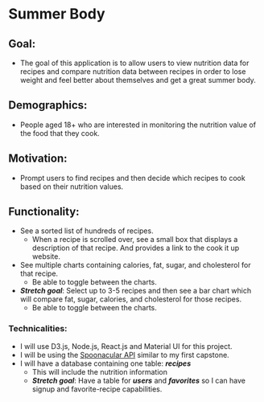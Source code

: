 # Summer Body

## Goal:

- The goal of this application is to allow users to view nutrition data for recipes and compare nutrition data between recipes in order to lose weight and feel better about themselves and get a great summer body.

## Demographics:

- People aged 18+ who are interested in monitoring the nutrition value of the food that they cook.

## Motivation:

- Prompt users to find recipes and then decide which recipes to cook based on their nutrition values.

## Functionality:

- See a sorted list of hundreds of recipes.
  - When a recipe is scrolled over, see a small box that displays a description of that recipe. And provides a link to the cook it up website.
- See multiple charts containing calories, fat, sugar, and cholesterol for that recipe. 
  - Be able to toggle between the charts.
- ***Stretch goal***: Select up to 3-5 recipes and then see a bar chart which will compare fat, sugar, calories, and cholesterol for those recipes.
  - Be able to toggle between the charts.

### Technicalities:

- I will use D3.js, Node.js, React.js and Material UI for this project.
- I will be using the [Spoonacular API](https://spoonacular.com/food-api/docs) similar to my first capstone.
- I will have a database containing one table: ***recipes***
  - This will include the nutrition information
  - ***Stretch goal***: Have a table for ***users*** and ***favorites*** so I can have signup and favorite-recipe capabilities.





